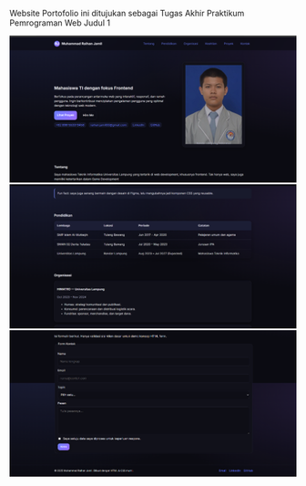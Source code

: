 Website Portofolio ini ditujukan sebagai Tugas Akhir Praktikum Pemrograman Web Judul 1

![Tampilan Website](images/tampilan_web1.png)
![Tampilan Website](images/tampilan_web2.png)
![Tampilan Website](images/tampilan_web3.png)

